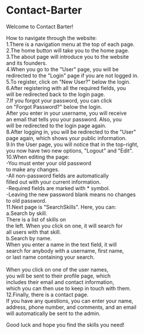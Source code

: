 # Contact-Barter
Welcome to Contact Barter!

How to navigate through the website: <br />
1.There is a navigation menu at the top of each page. <br />
2.The home button will take you to the home page. <br />
3.The about page will introduce you to the website <br />
and its founders.<br />
4.When you go to the "User" page, you will be<br />
redirected to the "Login" page if you are not logged in.<br />
5.To register, click on "New User?" below the login.<br />
6.After registering with all the required fields, you<br />
will be redirected back to the login page.<br />
7.If you forgot your password, you can click<br />
on "Forgot Password?" below the login.<br />
After you enter in your username, you will receive<br />
an email that tells you your password. Also, you<br />
will be redirected to the login page again.<br />
8.After logging in, you will be redirected to the "User"<br />
page again, which shows your public information.<br />
9.In the User page, you will notice that in the top-right,<br />
you now have two new options, "Logout" and "Edit".<br />
10.When editing the page:<br />
-You must enter your old password<br />
to make any changes.<br />
-All non-password fields are automatically<br />
filled out with your current information.<br />
-Required fields are marked with * symbol.<br />
-Leaving the new password blank means no changes<br />
to old password.<br />
11.Next page is "SearchSkills". Here, you can:<br />
a.Search by skill.<br />There is a list of skills on <br />
the left. When you click on one, it will search for<br />
all users with that skill.<br />
b.Search by name.<br />
When you enter a name in the text field, it will <br />
search for anybody with a username, first name, <br />
or last name containing your search.<br />
<br />
When you click on one of the user names, <br />
you will be sent to their profile page, which <br />
includes their email and contact information, <br />
which you can then use to keep in touch with them.<br />
12.Finally, there is a contact page. <br />
If you have any questions, you can enter your name, <br />
address, phone number, and comments, and an email <br />
will automatically be sent to the admin.

Good luck and hope you find the skills you need!